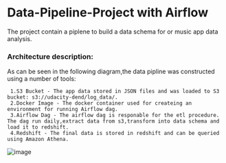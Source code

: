 # Data-Pipeline-Project with Airflow
 The project contain a piplene  to build a data schema for or music app data analysis.
 
 ### Architecture description: 
 As can be seen in the following diagram,the data pipline was constructed using a number of tools: 
 
     1.S3 Bucket - The app data stored in JSON files and was loaded to S3 bucket: s3://udacity-dend/log_data/.
     2.Docker Image - The docker container used for createing an environment for running Airflow dag.
     3.Airflow Dag - The airflow dag is responable for the etl procedure. The dag run daily,extract data from s3,transform into data schema and load it to redshift.
     4.Redshift - The final data is stored in redshift and can be queried using Amazon Athena.
  
  
  
  ![image](https://user-images.githubusercontent.com/57598804/115142539-fc8c2880-a04a-11eb-87af-ba3fd4267304.png)

  
 
 
 
  
  

